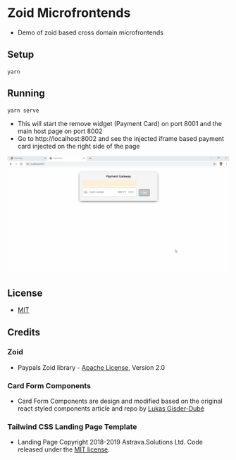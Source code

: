 # Zoid Microfrontends

- Demo of zoid based cross domain microfrontends

## Setup

```
yarn
```

## Running

```
yarn serve
```

- This will start the remove widget (Payment Card) on port 8001 and the main host page on port 8002
- Go to http://localhost:8002 and see the injected iframe based payment card injected on the right side of the page

![demo](./docs/zoid-demo.gif)

## License

- [MIT](./LICENSE)

## Credits

### Zoid

- Paypals Zoid library - [Apache License](https://github.com/krakenjs/zoid/blob/master/LICENSE.txt), Version 2.0

### Card Form Components

- Card Form Components are design and modified based on the original react styled components article and repo by [Lukas Gisder-Dubé](https://github.com/gisderdube/react-component-system)


### Tailwind CSS Landing Page Template

- Landing Page Copyright 2018-2019 Astrava.Solutions Ltd. Code released under the [MIT license](https://github.com/tailwindtoolbox/Landing-Page/blob/master/LICENSE).
